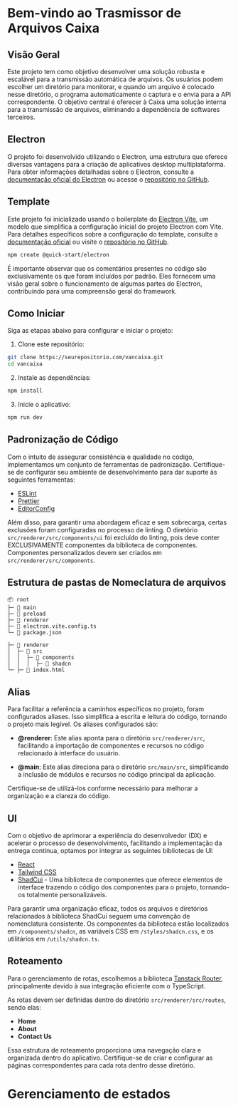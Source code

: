 # Bem-vindo ao Trasmissor de Arquivos Caixa

## Visão Geral

Este projeto tem como objetivo desenvolver uma solução robusta e escalável para a transmissão automática de arquivos. Os usuários podem escolher um diretório para monitorar, e quando um arquivo é colocado nesse diretório, o programa automaticamente o captura e o envia para a API correspondente. O objetivo central é oferecer à Caixa uma solução interna para a transmissão de arquivos, eliminando a dependência de softwares terceiros.

## Electron

O projeto foi desenvolvido utilizando o Electron, uma estrutura que oferece diversas vantagens para a criação de aplicativos desktop multiplataforma. Para obter informações detalhadas sobre o Electron, consulte a [documentação oficial do Electron](https://www.electronjs.org/pt/docs/latest/) ou acesse o [repositório no GitHub](https://github.com/electron/electron).

## Template

Este projeto foi inicializado usando o boilerplate do [Electron Vite](https://electron-vite.org/), um modelo que simplifica a configuração inicial do projeto Electron com Vite. Para detalhes específicos sobre a configuração do template, consulte a [documentação oficial](https://electron-vite.org/guide/) ou visite o [repositório no GitHub](https://github.com/alex8088/electron-vite).

```bash
npm create @quick-start/electron
```

É importante observar que os comentários presentes no código são exclusivamente os que foram incluídos por padrão. Eles fornecem uma visão geral sobre o funcionamento de algumas partes do Electron, contribuindo para uma compreensão geral do framework.

## Como Iniciar

Siga as etapas abaixo para configurar e iniciar o projeto:

1. Clone este repositório:

```bash
git clone https://seurepositorio.com/vancaixa.git
cd vancaixa
```

2. Instale as dependências:

```bash
npm install
```

3. Inicie o aplicativo:

```bash
npm run dev
```

## Padronização de Código

Com o intuito de assegurar consistência e qualidade no código, implementamos um conjunto de ferramentas de padronização. Certifique-se de configurar seu ambiente de desenvolvimento para dar suporte às seguintes ferramentas:

- [ESLint](https://eslint.org/)
- [Prettier](https://prettier.io/)
- [EditorConfig](https://editorconfig.org/)

Além disso, para garantir uma abordagem eficaz e sem sobrecarga, certas exclusões foram configuradas no processo de linting. O diretório `src/renderer/src/components/ui` foi excluído do linting, pois deve conter EXCLUSIVAMENTE componentes da biblioteca de componentes. Componentes personalizados devem ser criados em `src/renderer/src/components`.

## Estrutura de pastas de Nomeclatura de arquivos

```
📦 root
├─ 📁 main
├─ 📁 preload
├─ 📁 renderer
├─ 📄 electron.vite.config.ts
└─ 📄 package.json
```

```
├─ 📁 renderer
│  ├─ 📁 src
│  │  ├─ 📁 components
│  │  │  ├─ 📁 shadcn
└─ ├─ 📄 index.html
```

## Alias

Para facilitar a referência a caminhos específicos no projeto, foram configurados aliases. Isso simplifica a escrita e leitura do código, tornando o projeto mais legível. Os aliases configurados são:

- **@renderer**: Este alias aponta para o diretório `src/renderer/src`, facilitando a importação de componentes e recursos no código relacionado à interface do usuário.

- **@main**: Este alias direciona para o diretório `src/main/src`, simplificando a inclusão de módulos e recursos no código principal da aplicação.

Certifique-se de utilizá-los conforme necessário para melhorar a organização e a clareza do código.

## UI

Com o objetivo de aprimorar a experiência do desenvolvedor (DX) e acelerar o processo de desenvolvimento, facilitando a implementação da entrega contínua, optamos por integrar as seguintes bibliotecas de UI:

- [React](https://react.dev/reference/react)
- [Tailwind CSS](https://tailwindcss.com/)
- [ShadCui](https://ui.shadcn.com/docs) - Uma biblioteca de componentes que oferece elementos de interface trazendo o código dos componentes para o projeto, tornando-os totalmente personalizáveis.

Para garantir uma organização eficaz, todos os arquivos e diretórios relacionados à biblioteca ShadCui seguem uma convenção de nomenclatura consistente. Os componentes da biblioteca estão localizados em `/components/shadcn`, as variáveis CSS em `/styles/shadcn.css`, e os utilitários em `/utils/shadcn.ts`.

## Roteamento

Para o gerenciamento de rotas, escolhemos a biblioteca [Tanstack Router](https://tanstack.com/router/latest/docs/framework/react/overview), principalmente devido à sua integração eficiente com o TypeScript.

As rotas devem ser definidas dentro do diretório `src/renderer/src/routes`, sendo elas:

- **Home**
- **About**
- **Contact Us**

Essa estrutura de roteamento proporciona uma navegação clara e organizada dentro do aplicativo. Certifique-se de criar e configurar as páginas correspondentes para cada rota dentro desse diretório.

# Gerenciamento de estados
